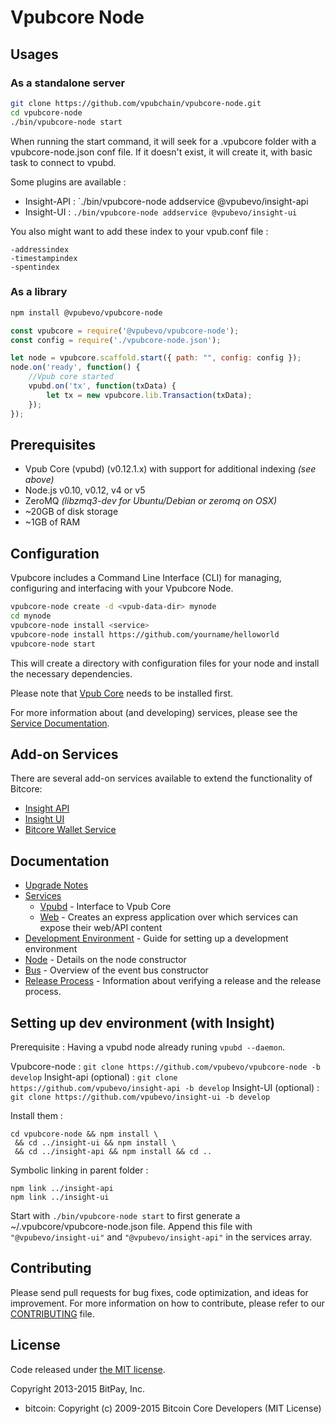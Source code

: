 Vpubcore Node
============

## Usages

### As a standalone server

```bash
git clone https://github.com/vpubchain/vpubcore-node.git
cd vpubcore-node
./bin/vpubcore-node start
```

When running the start command, it will seek for a .vpubcore folder with a vpubcore-node.json conf file.
If it doesn't exist, it will create it, with basic task to connect to vpubd.

Some plugins are available :

- Insight-API : `./bin/vpubcore-node addservice @vpubevo/insight-api
- Insight-UI : `./bin/vpubcore-node addservice @vpubevo/insight-ui`

You also might want to add these index to your vpub.conf file :
```
-addressindex
-timestampindex
-spentindex
```

### As a library

```bash
npm install @vpubevo/vpubcore-node
```

```javascript
const vpubcore = require('@vpubevo/vpubcore-node');
const config = require('./vpubcore-node.json');

let node = vpubcore.scaffold.start({ path: "", config: config });
node.on('ready', function() {
    //Vpub core started
    vpubd.on('tx', function(txData) {
        let tx = new vpubcore.lib.Transaction(txData);
    });
});
```

## Prerequisites

- Vpub Core (vpubd) (v0.12.1.x) with support for additional indexing *(see above)*
- Node.js v0.10, v0.12, v4 or v5
- ZeroMQ *(libzmq3-dev for Ubuntu/Debian or zeromq on OSX)*
- ~20GB of disk storage
- ~1GB of RAM

## Configuration

Vpubcore includes a Command Line Interface (CLI) for managing, configuring and interfacing with your Vpubcore Node.

```bash
vpubcore-node create -d <vpub-data-dir> mynode
cd mynode
vpubcore-node install <service>
vpubcore-node install https://github.com/yourname/helloworld
vpubcore-node start
```

This will create a directory with configuration files for your node and install the necessary dependencies.

Please note that [Vpub Core](https://github.com/vpubpay/vpub/tree/master) needs to be installed first.

For more information about (and developing) services, please see the [Service Documentation](docs/services.md).

## Add-on Services

There are several add-on services available to extend the functionality of Bitcore:

- [Insight API](https://github.com/vpubevo/insight-api/tree/master)
- [Insight UI](https://github.com/vpubevo/insight-ui/tree/master)
- [Bitcore Wallet Service](https://github.com/vpubevo/vpubcore-wallet-service/tree/master)

## Documentation

- [Upgrade Notes](docs/upgrade.md)
- [Services](docs/services.md)
  - [Vpubd](docs/services/vpubd.md) - Interface to Vpub Core
  - [Web](docs/services/web.md) - Creates an express application over which services can expose their web/API content
- [Development Environment](docs/development.md) - Guide for setting up a development environment
- [Node](docs/node.md) - Details on the node constructor
- [Bus](docs/bus.md) - Overview of the event bus constructor
- [Release Process](docs/release.md) - Information about verifying a release and the release process.


## Setting up dev environment (with Insight)

Prerequisite : Having a vpubd node already runing `vpubd --daemon`.

Vpubcore-node : `git clone https://github.com/vpubevo/vpubcore-node -b develop`
Insight-api (optional) : `git clone https://github.com/vpubevo/insight-api -b develop`
Insight-UI (optional) : `git clone https://github.com/vpubevo/insight-ui -b develop`

Install them :
```
cd vpubcore-node && npm install \
 && cd ../insight-ui && npm install \
 && cd ../insight-api && npm install && cd ..
```

Symbolic linking in parent folder :
```
npm link ../insight-api
npm link ../insight-ui
```

Start with `./bin/vpubcore-node start` to first generate a ~/.vpubcore/vpubcore-node.json file.
Append this file with `"@vpubevo/insight-ui"` and `"@vpubevo/insight-api"` in the services array.

## Contributing

Please send pull requests for bug fixes, code optimization, and ideas for improvement. For more information on how to contribute, please refer to our [CONTRIBUTING](https://github.com/vpubevo/vpubcore/blob/master/CONTRIBUTING.md) file.

## License

Code released under [the MIT license](https://github.com/vpubevo/vpubcore-node/blob/master/LICENSE).

Copyright 2013-2015 BitPay, Inc.

- bitcoin: Copyright (c) 2009-2015 Bitcoin Core Developers (MIT License)
